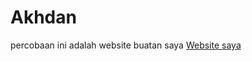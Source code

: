 # Akhdan
percobaan
ini adalah website buatan saya
<a href="file:///C:/Users/User/Desktop/Akhdan/index.html">Website saya</a>
